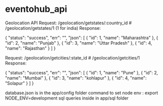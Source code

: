 # eventohub_api

Geolocation API
Request: /geolocation/getstates/:country_id # /geolocation/getstates/1 (1 for india)
Response:

{
  "status": "success",
  "err": "",
  "json": [
    {
      "id": 1,
      "name": "Maharashtra"
    },
    {
      "id": 2,
      "name": "Punjab"
    },
    {
      "id": 3,
      "name": "Uttar Pradesh"
    },
    {
      "id": 4,
      "name": "Rajasthan"
    }
  ]
}

Request: /geolocation/getcities/:state_id # /geolocation/getcities/1 
Response:

{
  "status": "success",
  "err": "",
  "json": [
    {
      "id": 1,
      "name": "Pune"
    },
    {
      "id": 2,
      "name": "Mumbai"
    },
    {
      "id": 3,
      "name": "kohlapur"
    },
    {
      "id": 4,
      "name": "Solapur"
    }
  ]
}


database.json is in the app/config folder
command to set node env : export NODE_ENV=development
sql queries inside in app/sql folder

